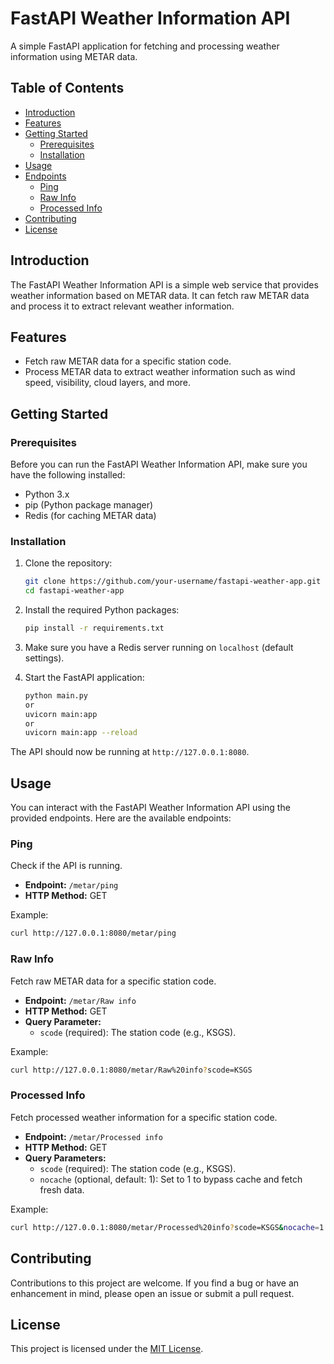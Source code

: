 

# FastAPI Weather Information API

A simple FastAPI application for fetching and processing weather information using METAR data.

## Table of Contents

- [Introduction](#introduction)
- [Features](#features)
- [Getting Started](#getting-started)
  - [Prerequisites](#prerequisites)
  - [Installation](#installation)
- [Usage](#usage)
- [Endpoints](#endpoints)
  - [Ping](#ping)
  - [Raw Info](#raw-info)
  - [Processed Info](#processed-info)
- [Contributing](#contributing)
- [License](#license)

## Introduction

The FastAPI Weather Information API is a simple web service that provides weather information based on METAR data. It can fetch raw METAR data and process it to extract relevant weather information.

## Features

- Fetch raw METAR data for a specific station code.
- Process METAR data to extract weather information such as wind speed, visibility, cloud layers, and more.

## Getting Started

### Prerequisites

Before you can run the FastAPI Weather Information API, make sure you have the following installed:

- Python 3.x
- pip (Python package manager)
- Redis (for caching METAR data)

### Installation

1. Clone the repository:

   ```bash
   git clone https://github.com/your-username/fastapi-weather-app.git
   cd fastapi-weather-app


2. Install the required Python packages:

   ```bash
   pip install -r requirements.txt
   ```

3. Make sure you have a Redis server running on `localhost` (default settings).

4. Start the FastAPI application:

   ```bash
   python main.py
   or
   uvicorn main:app
   or
   uvicorn main:app --reload
   ```

The API should now be running at `http://127.0.0.1:8080`.

## Usage

You can interact with the FastAPI Weather Information API using the provided endpoints. Here are the available endpoints:

### Ping

Check if the API is running.

- **Endpoint:** `/metar/ping`
- **HTTP Method:** GET

Example:

```bash
curl http://127.0.0.1:8080/metar/ping
```

### Raw Info

Fetch raw METAR data for a specific station code.

- **Endpoint:** `/metar/Raw info`
- **HTTP Method:** GET
- **Query Parameter:**
  - `scode` (required): The station code (e.g., KSGS).

Example:

```bash
curl http://127.0.0.1:8080/metar/Raw%20info?scode=KSGS
```

### Processed Info

Fetch processed weather information for a specific station code.

- **Endpoint:** `/metar/Processed info`
- **HTTP Method:** GET
- **Query Parameters:**
  - `scode` (required): The station code (e.g., KSGS).
  - `nocache` (optional, default: 1): Set to 1 to bypass cache and fetch fresh data.

Example:

```bash
curl http://127.0.0.1:8080/metar/Processed%20info?scode=KSGS&nocache=1
```

## Contributing

Contributions to this project are welcome. If you find a bug or have an enhancement in mind, please open an issue or submit a pull request.

## License

This project is licensed under the [MIT License](LICENSE).
